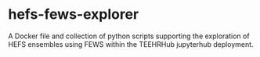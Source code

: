 # hefs-fews-explorer
A Docker file and collection of python scripts supporting the exploration of HEFS ensembles using FEWS within the TEEHRHub jupyterhub deployment.  

